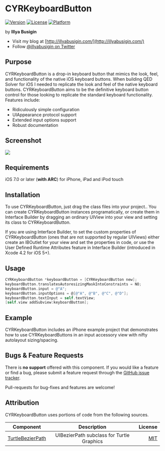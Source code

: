 # CYRKeyboardButton

[![Version](https://img.shields.io/cocoapods/v/CYRKeyboardButton.svg?style=flat)](https://github.com/illyabusigin/CYRKeyboardButton)
[![License](https://img.shields.io/cocoapods/l/CYRKeyboardButton.svg?style=flat)](https://github.com/illyabusigin/CYRKeyboardButton)
[![Platform](https://img.shields.io/cocoapods/p/CYRKeyboardButton.svg?style=flat)](https://github.com/illyabusigin/CYRKeyboardButton)

by **Illya Busigin**

- Visit my blog at [http://illyabusigin.com/](http://illyabusigin.com/)
- Follow [@illyabusigin on Twitter](http://twitter.com/illyabusigin)

Purpose
--------------

CYRKeyboardButton is a drop-in keyboard button that mimics the look, feel, and functionality of the native iOS keyboard buttons. When building QED Solver for iOS I needed to replicate the look and feel of the native keyboard buttons. CYRKeyboardButton aims to be the definitive keyboard button control for those looking to replicate the standard keyboard functionality. Features include:
- Ridiculously simple configuration
- UIAppearance protocol support
- Extended input options support
- Robust documentation


Screenshot
--------------
<img src="https://raw.github.com/illyabusigin/CYRKeyboardButton/master/Screenshots/CYRKeyboardButton.gif">


Requirements
-----------------------------

iOS 7.0 or later (**with ARC**) for iPhone, iPad and iPod touch


Installation
---------------

To use CYRKeyboardButton, just drag the class files into your project.. You can create CYRKeyboardButton instances programatically, or create them in Interface Builder by dragging an ordinary UIView into your view and setting its class to CYRKeyboardButton.

If you are using Interface Builder, to set the custom properties of CYRKeyboardButton (ones that are not supported by regular UIViews) either create an IBOutlet for your view and set the properties in code, or use the User Defined Runtime Attributes feature in Interface Builder (introduced in Xcode 4.2 for iOS 5+).

Usage
---------------

``` objective-c
CYRKeyboardButton *keyboardButton = [CYRKeyboardButton new];
keyboardButton.translatesAutoresizingMaskIntoConstraints = NO;
keyboardButton.input = @"A";
keyboardButton.inputOptions = @[@"A", @"B", @"C", @"D"];
keyboardButton.textInput = self.textView;
[self.view addSubview:keyboardButton];
```

Example
---------------

CYRKeyboardButton includes an iPhone example project that demonstrates how to use CYRKeyboardButtons in an input accessory view with nifty autolayout sizing/spacing.

Bugs & Feature Requests
---------------

There is **no support** offered with this component. If you would like a feature or find a bug, please submit a feature request through the [GitHub issue tracker](http://github.com/illyabusigin/CYRKeyboardButton/issues).

Pull-requests for bug-fixes and features are welcome!

Attribution
--------------

CYRKeyboardButton uses portions of code from the following sources.

| Component     | Description   | License  |
| ------------- |:-------------:| -----:|
| [TurtleBezierPath](https://github.com/mindbrix/TurtleBezierPath)      | UIBezierPath subclass for Turtle Graphics | [MIT](https://github.com/mindbrix/TurtleBezierPath/blob/master/LICENSE) |
